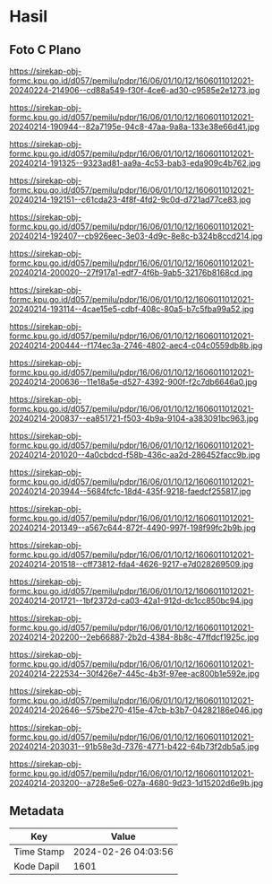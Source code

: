# Hasil

## Foto C Plano

https://sirekap-obj-formc.kpu.go.id/d057/pemilu/pdpr/16/06/01/10/12/1606011012021-20240224-214906--cd88a549-f30f-4ce6-ad30-c9585e2e1273.jpg

https://sirekap-obj-formc.kpu.go.id/d057/pemilu/pdpr/16/06/01/10/12/1606011012021-20240214-190944--82a7195e-94c8-47aa-9a8a-133e38e66d41.jpg

https://sirekap-obj-formc.kpu.go.id/d057/pemilu/pdpr/16/06/01/10/12/1606011012021-20240214-191325--9323ad81-aa9a-4c53-bab3-eda909c4b762.jpg

https://sirekap-obj-formc.kpu.go.id/d057/pemilu/pdpr/16/06/01/10/12/1606011012021-20240214-192151--c61cda23-4f8f-4fd2-9c0d-d721ad77ce83.jpg

https://sirekap-obj-formc.kpu.go.id/d057/pemilu/pdpr/16/06/01/10/12/1606011012021-20240214-192407--cb926eec-3e03-4d9c-8e8c-b324b8ccd214.jpg

https://sirekap-obj-formc.kpu.go.id/d057/pemilu/pdpr/16/06/01/10/12/1606011012021-20240214-200020--27f917a1-edf7-4f6b-9ab5-32176b8168cd.jpg

https://sirekap-obj-formc.kpu.go.id/d057/pemilu/pdpr/16/06/01/10/12/1606011012021-20240214-193114--4cae15e5-cdbf-408c-80a5-b7c5fba99a52.jpg

https://sirekap-obj-formc.kpu.go.id/d057/pemilu/pdpr/16/06/01/10/12/1606011012021-20240214-200444--f174ec3a-2746-4802-aec4-c04c0559db8b.jpg

https://sirekap-obj-formc.kpu.go.id/d057/pemilu/pdpr/16/06/01/10/12/1606011012021-20240214-200636--11e18a5e-d527-4392-900f-f2c7db6646a0.jpg

https://sirekap-obj-formc.kpu.go.id/d057/pemilu/pdpr/16/06/01/10/12/1606011012021-20240214-200837--ea851721-f503-4b9a-9104-a383091bc963.jpg

https://sirekap-obj-formc.kpu.go.id/d057/pemilu/pdpr/16/06/01/10/12/1606011012021-20240214-201020--4a0cbdcd-f58b-436c-aa2d-286452facc9b.jpg

https://sirekap-obj-formc.kpu.go.id/d057/pemilu/pdpr/16/06/01/10/12/1606011012021-20240214-203944--5684fcfc-18d4-435f-9218-faedcf255817.jpg

https://sirekap-obj-formc.kpu.go.id/d057/pemilu/pdpr/16/06/01/10/12/1606011012021-20240214-201349--a567c644-872f-4490-997f-198f99fc2b9b.jpg

https://sirekap-obj-formc.kpu.go.id/d057/pemilu/pdpr/16/06/01/10/12/1606011012021-20240214-201518--cff73812-fda4-4626-9217-e7d028269509.jpg

https://sirekap-obj-formc.kpu.go.id/d057/pemilu/pdpr/16/06/01/10/12/1606011012021-20240214-201721--1bf2372d-ca03-42a1-912d-dc1cc850bc94.jpg

https://sirekap-obj-formc.kpu.go.id/d057/pemilu/pdpr/16/06/01/10/12/1606011012021-20240214-202200--2eb66887-2b2d-4384-8b8c-47ffdcf1925c.jpg

https://sirekap-obj-formc.kpu.go.id/d057/pemilu/pdpr/16/06/01/10/12/1606011012021-20240214-222534--30f426e7-445c-4b3f-97ee-ac800b1e592e.jpg

https://sirekap-obj-formc.kpu.go.id/d057/pemilu/pdpr/16/06/01/10/12/1606011012021-20240214-202646--575be270-415e-47cb-b3b7-04282186e046.jpg

https://sirekap-obj-formc.kpu.go.id/d057/pemilu/pdpr/16/06/01/10/12/1606011012021-20240214-203031--91b58e3d-7376-4771-b422-64b73f2db5a5.jpg

https://sirekap-obj-formc.kpu.go.id/d057/pemilu/pdpr/16/06/01/10/12/1606011012021-20240214-203200--a728e5e6-027a-4680-9d23-1d15202d6e9b.jpg


## Metadata

| Key        | Value               |
| ---------- | ------------------- |
| Time Stamp | 2024-02-26 04:03:56 |
| Kode Dapil | 1601                |



